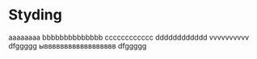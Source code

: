 # Styding
aaaaaaaa
bbbbbbbbbbbbbb
cccccccccccc
dddddddddddd
vvvvvvvvvv
dfggggg
ывввввввввввввввввв
dfggggg


